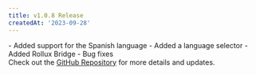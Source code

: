 ```yaml
---
title: v1.0.8 Release
createdAt: '2023-09-28'
---
```


<div style="display: flex; align-items: flex-start; flex-direction:column;">
  <div style="flex: 1;">
    - Added support for the Spanish language
    - Added a language selector
    - Added Rollux Bridge
    - Bug fixes
  </div>
  
  <div>
    Check out the <a href="https://github.com/syscoin/pali-mobile" target="_blank">GitHub Repository</a> for more details and updates.
    </div>
</div>
